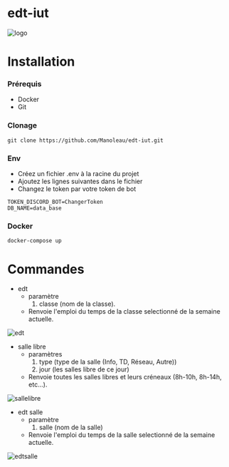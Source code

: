 # edt-iut
![logo](https://www.aht.li/3815097/logo_EDTIUT_1.png)

# Installation
### Prérequis
- Docker
- Git
### Clonage
```
git clone https://github.com/Manoleau/edt-iut.git
```
### Env
- Créez un fichier .env à la racine du projet
- Ajoutez les lignes suivantes dans le fichier
- Changez le token par votre token de bot
```
TOKEN_DISCORD_BOT=ChangerToken
DB_NAME=data_base
```
### Docker
```
docker-compose up
```

# Commandes
- edt
    * paramètre
        1. classe (nom de la classe).
    * Renvoie l'emploi du temps de la classe selectionné de la semaine actuelle.
  
![edt](https://www.aht.li/3815096/commandeedt_2.png)

- salle libre
  * paramètres
      1. type (type de la salle (Info, TD, Réseau, Autre))
      2. jour (les salles libre de ce jour)
  * Renvoie toutes les salles libres et leurs créneaux (8h-10h, 8h-14h, etc...).

![sallelibre](https://www.aht.li/3815099/commandesallelibre_1.png)

- edt salle
    * paramètre
        1. salle (nom de la salle)
    * Renvoie l'emploi du temps de la salle selectionné de la semaine actuelle.

![edtsalle](https://www.aht.li/3815100/commandeedtsalle_1.png)
